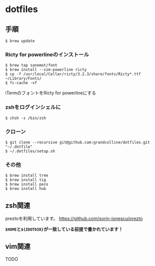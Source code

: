 # dotfiles

## 手順
```
$ brew update
```
### Ricty for powerlineのインストール
```
$ brew tap sanemat/font
$ brew install --vim-powerline ricty
$ cp -f /usr/local/Cellar/ricty/3.2.3/share/fonts/Ricty*.ttf ~/Library/Fonts/
$ fc-cache -vf
```
iTermのフォントをRicty for powerlineにする

### zshをログインシェルに
```
$ chsh -s /bin/zsh
```

### クローン
```
$ git clone --recursive git@github.com:grandcolline/dotfiles.git "~/.dotfile"
$ ~/.dotfiles/setup.sh
```

### その他
```
$ brew install tree
$ brew install tig
$ brew install peco
$ brew install hub
```

## zsh関連
preztoを利用しています。
https://github.com/sorin-ionescu/prezto

**`$HOME`と`${ZDOTDIR}`が一致している前提で書かれています！**

## vim関連
TODO
